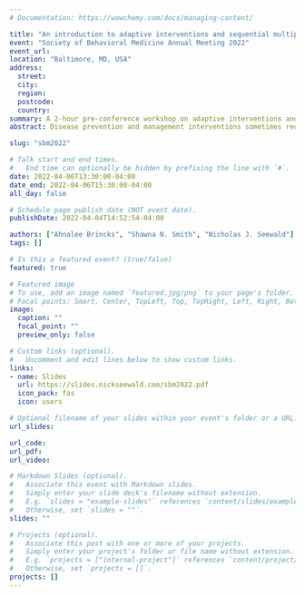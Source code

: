 ```yaml
---
# Documentation: https://wowchemy.com/docs/managing-content/

title: "An introduction to adaptive interventions and sequential multiple assignment randomized trials"
event: "Society of Behavioral Medicine Annual Meeting 2022"
event_url:
location: "Baltimore, MD, USA"
address:
  street:
  city:
  region:
  postcode:
  country:
summary: A 2-hour pre-conference workshop on adaptive interventions and SMARTs geared towards behavioral health scientists at the Society of Behavioral Medicine Annual Meeting 2022.
abstract: Disease prevention and management interventions sometimes require adjustment based on individual response or changing needs during intervention. Adaptive interventions provide a framework for practitioner decisions about whether, when, how and for whom to alter an intervention for best outcomes. In the first hour of this course, we introduce adaptive interventions including key elements of an adaptive intervention, contexts in which adaptive interventions are beneficial, and important considerations in the development of adaptive interventions.  The second hour of this course is devoted to the sequential multiple assignment randomized trial (SMART). We will demonstrate how SMARTs inform the development of high-quality adaptive interventions, discuss the research questions related to adaptive interventions that SMARTs can address, and offer considerations for designing SMARTs. We will provide multiple examples of adaptive interventions and SMART experiments.  Resources for further reading and training will also be provided.

slug: "sbm2022"

# Talk start and end times.
#   End time can optionally be hidden by prefixing the line with `#`.
date: 2022-04-06T13:30:00-04:00
date_end: 2022-04-06T15:30:00-04:00
all_day: false

# Schedule page publish date (NOT event date).
publishDate: 2022-04-04T14:52:54-04:00

authors: ["Ahnalee Brincks", "Shawna N. Smith", "Nicholas J. Seewald"]
tags: []

# Is this a featured event? (true/false)
featured: true

# Featured image
# To use, add an image named `featured.jpg/png` to your page's folder. 
# Focal points: Smart, Center, TopLeft, Top, TopRight, Left, Right, BottomLeft, Bottom, BottomRight.
image:
  caption: ""
  focal_point: ""
  preview_only: false

# Custom links (optional).
#   Uncomment and edit lines below to show custom links.
links:
- name: Slides
  url: https://slides.nickseewald.com/sbm2022.pdf
  icon_pack: fas
  icon: users

# Optional filename of your slides within your event's folder or a URL.
url_slides: 

url_code:
url_pdf:
url_video:

# Markdown Slides (optional).
#   Associate this event with Markdown slides.
#   Simply enter your slide deck's filename without extension.
#   E.g. `slides = "example-slides"` references `content/slides/example-slides.md`.
#   Otherwise, set `slides = ""`.
slides: ""

# Projects (optional).
#   Associate this post with one or more of your projects.
#   Simply enter your project's folder or file name without extension.
#   E.g. `projects = ["internal-project"]` references `content/project/deep-learning/index.md`.
#   Otherwise, set `projects = []`.
projects: []
---
```

